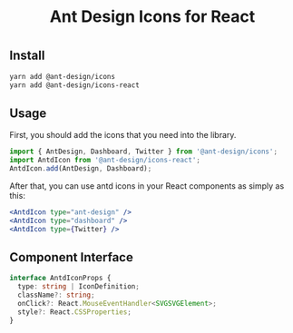 <h1 align="center">
Ant Design Icons for React
<h1>

## Install

```bash
yarn add @ant-design/icons
yarn add @ant-design/icons-react
```

## Usage

First, you should add the icons that you need into the library.

```ts
import { AntDesign, Dashboard, Twitter } from '@ant-design/icons';
import AntdIcon from '@ant-design/icons-react';
AntdIcon.add(AntDesign, Dashboard);
```

After that, you can use antd icons in your React components as simply as this:

```jsx
<AntdIcon type="ant-design" />
<AntdIcon type="dashboard" />
<AntdIcon type={Twitter} />
```

## Component Interface

```ts
interface AntdIconProps {
  type: string | IconDefinition;
  className?: string;
  onClick?: React.MouseEventHandler<SVGSVGElement>;
  style?: React.CSSProperties;
}
```
